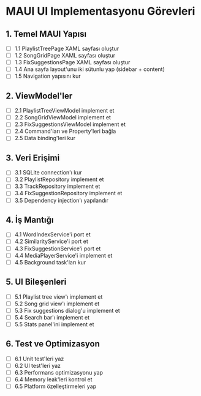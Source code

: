 # MAUI UI Implementasyonu Görevleri

## 1. Temel MAUI Yapısı
- [ ] 1.1 PlaylistTreePage XAML sayfası oluştur
- [ ] 1.2 SongGridPage XAML sayfası oluştur  
- [ ] 1.3 FixSuggestionsPage XAML sayfası oluştur
- [ ] 1.4 Ana sayfa layout'unu iki sütunlu yap (sidebar + content)
- [ ] 1.5 Navigation yapısını kur

## 2. ViewModel'ler
- [ ] 2.1 PlaylistTreeViewModel implement et
- [ ] 2.2 SongGridViewModel implement et
- [ ] 2.3 FixSuggestionsViewModel implement et
- [ ] 2.4 Command'ları ve Property'leri bağla
- [ ] 2.5 Data binding'leri kur

## 3. Veri Erişimi
- [ ] 3.1 SQLite connection'ı kur
- [ ] 3.2 PlaylistRepository implement et
- [ ] 3.3 TrackRepository implement et
- [ ] 3.4 FixSuggestionRepository implement et
- [ ] 3.5 Dependency injection'ı yapılandır

## 4. İş Mantığı
- [ ] 4.1 WordIndexService'i port et
- [ ] 4.2 SimilarityService'i port et
- [ ] 4.3 FixSuggestionService'i port et
- [ ] 4.4 MediaPlayerService'i implement et
- [ ] 4.5 Background task'ları kur

## 5. UI Bileşenleri
- [ ] 5.1 Playlist tree view'ı implement et
- [ ] 5.2 Song grid view'ı implement et
- [ ] 5.3 Fix suggestions dialog'u implement et
- [ ] 5.4 Search bar'ı implement et
- [ ] 5.5 Stats panel'ini implement et

## 6. Test ve Optimizasyon
- [ ] 6.1 Unit test'leri yaz
- [ ] 6.2 UI test'leri yaz
- [ ] 6.3 Performans optimizasyonu yap
- [ ] 6.4 Memory leak'leri kontrol et
- [ ] 6.5 Platform özelleştirmeleri yap
